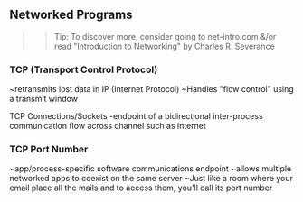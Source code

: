 ## Networked Programs

>> Tip: To discover more, consider going to net-intro.com &/or read "Introduction to Networking" by Charles R. Severance

### TCP (Transport Control Protocol)
~retransmits lost data in IP (Internet Protocol)
~Handles "flow control" using a transmit window

TCP Connections/Sockets
-endpoint of a bidirectional inter-process communication flow across channel such as internet

### TCP Port Number
~app/process-specific software communications endpoint
~allows multiple networked apps to coexist on the same server
~Just like a room where your email place all the mails and to access them, you'll call its port number
